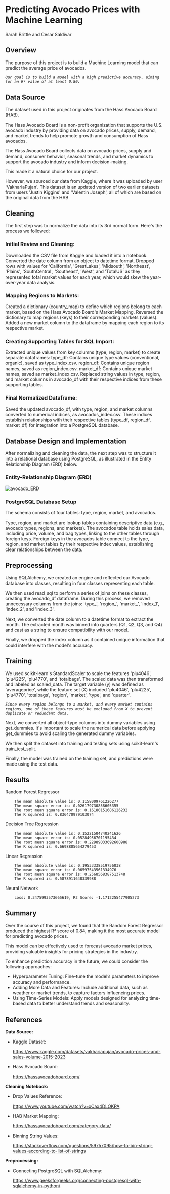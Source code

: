 # Predicting Avocado Prices with Machine Learning

Sarah Brittle and Cesar Saldivar

## Overview
The purpose of this project is to build a Machine Learning model that can predict the average price of avocados.

*`Our goal is to build a model with a high predictive accuracy, aiming for an R² value of at least 0.80.`*

## Data Source
The dataset used in this project originates from the Hass Avocado Board (HAB).

The Hass Avocado Board is a non-profit organization that supports the U.S. avocado industry 
by providing data on avocado prices, supply, demand, and market trends to help promote growth and consumption of Hass avocados.

The Hass Avocado Board collects data on avocado prices, supply and demand, consumer behavior, seasonal trends, 
and market dynamics to support the avocado industry and inform decision-making.

This made it a natural choice for our project.

However, we sourced our data from Kaggle, where it was uploaded by user 'VakhariaPujan'. This dataset is an updated version 
of two earlier datasets from users 'Justin Kiggins' and 'Valentin Joseph', all of which are based on the original data from the HAB.

## Cleaning
The first step was to normalize the data into its 3rd normal form. Here's the process we followed:

### Initial Review and Cleaning:

Downloaded the CSV file from Kaggle and loaded it into a notebook.
Converted the date column from an object to datetime format.
Dropped rows with values for 'California', 'GreatLakes', 'Midsouth', 'Northeast', 'Plains', 'SouthCentral', 'Southeast', 'West', and 'TotalUS' 
as they represented total market values for each year, which would skew the year-over-year data analysis.

### Mapping Regions to Markets:

Created a dictionary (country_map) to define which regions belong to each market, based on the Hass Avocado Board's Market Mapping.
Reversed the dictionary to map regions (keys) to their corresponding markets (values).
Added a new market column to the dataframe by mapping each region to its respective market.

### Creating Supporting Tables for SQL Import:

Extracted unique values from key columns (type, region, market) to create separate dataframes:
type_df: Contains unique type values (conventional, organic), saved as type_index.csv.
region_df: Contains unique region names, saved as region_index.csv.
market_df: Contains unique market names, saved as market_index.csv.
Replaced string values in type, region, and market columns in avocado_df with their respective indices from these supporting tables.

### Final Normalized Dataframe:

Saved the updated avocado_df, with type, region, and market columns converted to numerical indices, as avocados_index.csv.
These indices establish relationships with their respective tables (type_df, region_df, market_df) for integration into a PostgreSQL database.

## Database Design and Implementation
After normalizing and cleaning the data, the next step was to structure it into a relational database using PostgreSQL, as illustrated 
in the Entity Relationship Diagram (ERD) below.

### Entity-Relationship Diagram (ERD)

![avocado_ERD](https://github.com/user-attachments/assets/fc26dfd6-56ee-4327-b0bb-202a15325598)

### PostgreSQL Database Setup

The schema consists of four tables: type, region, market, and avocados.

Type, region, and market are lookup tables containing descriptive data (e.g., avocado types, regions, and markets).
The avocados table holds sales data, including price, volume, and bag types, linking to the other tables through foreign keys.
Foreign keys in the avocados table connect to the type, region, and market tables by their respective index values, establishing clear 
relationships between the data.

## Preprocessing
Using SQLAlchemy, we created an engine and reflected our Avocado database into classes, resulting in four classes representing each table.

We then used read_sql to perform a series of joins on these classes, creating the avocado_df dataframe.
During this process, we removed unnecessary columns from the joins: 'type_', 'region_', 'market_', 'index_1', 'index_2', and 'index_3'.

Next, we converted the date column to a datetime format to extract the month.
The extracted month was binned into quarters (Q1, Q2, Q3, and Q4) and cast as a string to ensure compatibility with our model.

Finally, we dropped the index column as it contained unique information that could interfere with the model's accuracy.

## Training
We used scikit-learn's StandardScaler to scale the features 'plu4046', 'plu4225', 'plu4770', and 'totalbags'.
The scaled data was then transformed and labeled as scaled_data. The target variable (y) was defined as 'averageprice', 
while the feature set (X) included 'plu4046', 'plu4225', 'plu4770', 'totalbags', 'region', 'market', 'type', and 'quarter'.

*`Since every region belongs to a market, and every market contains regions,
one of these features must be excluded from X to prevent duplicate or redundant data.`*

Next, we converted all object-type columns into dummy variables using get_dummies.
It's important to scale the numerical data before applying get_dummies to avoid scaling the generated dummy variables.

We then split the dataset into training and testing sets using scikit-learn's train_test_split.

Finally, the model was trained on the training set, and predictions were made using the test data.

## Results
Random Forest Regressor

        The mean absolute value is: 0.1158009761226277
        The mean square error is: 0.026179730858605355
        The root mean square error is: 0.16180151686126232
        The R squared is: 0.836470979103074
  
Decision Tree Regression

        The mean absolute value is: 0.15221504740241626
        The mean square error is: 0.05284956701195434
        The root mean square error is: 0.22989033692600988
        The R squared is: 0.6698805654279453

Linear Regression

        The mean absolute value is: 0.19533338519756038
        The mean square error is: 0.06597543561334976
        The root mean square error is: 0.2568568387513748
        The R squared is: 0.5878911648339988

Neural Network

        Loss: 0.3475993573665619, R2 Score: -1.1712255477905273

## Summary
Over the course of this project, we found that the Random Forest Regressor produced the highest R² score of 0.84, 
making it the most accurate model for predicting avocado prices.

This model can be effectively used to forecast avocado market prices, providing valuable insights for pricing strategies in the industry.

To enhance prediction accuracy in the future, we could consider the following approaches:

* Hyperparameter Tuning: Fine-tune the model’s parameters to improve accuracy and performance.
* Adding More Data and Features: Include additional data, such as weather or market trends, to capture factors influencing prices.
* Using Time-Series Models: Apply models designed for analyzing time-based data to better understand trends and seasonality.

## References

**Data Source:**

* Kaggle Dataset:

    https://www.kaggle.com/datasets/vakhariapujan/avocado-prices-and-sales-volume-2015-2023

* Hass Avocado Board:

    https://hassavocadoboard.com/

**Cleaning Notebook:**

* Drop Values Reference:

    https://www.youtube.com/watch?v=xCax4DLOKPA
 
* HAB Market Mapping:

    https://hassavocadoboard.com/category-data/

* Binning String Values:

    https://stackoverflow.com/questions/59757095/how-to-bin-string-values-according-to-list-of-strings

**Preprocessing:**

* Connecting PostgreSQL with SQLAlchemy:

    https://www.geeksforgeeks.org/connecting-postgresql-with-sqlalchemy-in-python/
